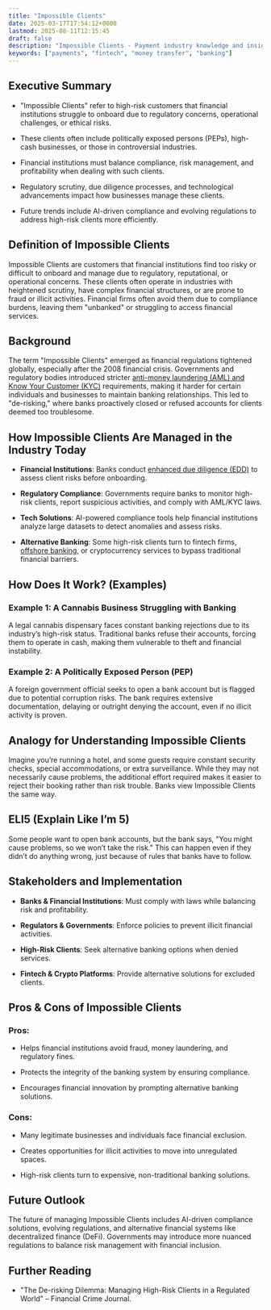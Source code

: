 ```yaml
---
title: "Impossible Clients"
date: 2025-03-17T17:54:12+0000
lastmod: 2025-08-11T12:15:45
draft: false
description: "Impossible Clients - Payment industry knowledge and insights"
keywords: ["payments", "fintech", "money transfer", "banking"]
---
```


## Executive Summary

- "Impossible Clients" refer to high-risk customers that financial institutions struggle to onboard due to regulatory concerns, operational challenges, or ethical risks.

- These clients often include politically exposed persons (PEPs), high-cash businesses, or those in controversial industries.

- Financial institutions must balance compliance, risk management, and profitability when dealing with such clients.

- Regulatory scrutiny, due diligence processes, and technological advancements impact how businesses manage these clients.

- Future trends include AI-driven compliance and evolving regulations to address high-risk clients more efficiently.

## Definition of Impossible Clients

Impossible Clients are customers that financial institutions find too risky or difficult to onboard and manage due to regulatory, reputational, or operational concerns. These clients often operate in industries with heightened scrutiny, have complex financial structures, or are prone to fraud or illicit activities. Financial firms often avoid them due to compliance burdens, leaving them "unbanked" or struggling to access financial services.

## Background

The term "Impossible Clients" emerged as financial regulations tightened globally, especially after the 2008 financial crisis. Governments and regulatory bodies introduced stricter [anti-money laundering (AML) and Know Your Customer (KYC)](https://faisalkhanllc.xyz/resources/payments-wiki/k/know-your-customer-kyc-anti-money-laundering-aml/) requirements, making it harder for certain individuals and businesses to maintain banking relationships. This led to "de-risking," where banks proactively closed or refused accounts for clients deemed too troublesome.

## How Impossible Clients Are Managed in the Industry Today

- **Financial Institutions**: Banks conduct [enhanced due diligence (EDD)](https://faisalkhanllc.xyz/resources/payments-wiki/e/enhanced-due-diligence-edd/) to assess client risks before onboarding.

- **Regulatory Compliance**: Governments require banks to monitor high-risk clients, report suspicious activities, and comply with AML/KYC laws.

- **Tech Solutions**: AI-powered compliance tools help financial institutions analyze large datasets to detect anomalies and assess risks.

- **Alternative Banking**: Some high-risk clients turn to fintech firms, [offshore banking](https://faisalkhanllc.xyz/resources/payments-wiki/o/offshore-banking/), or cryptocurrency services to bypass traditional financial barriers.

## How Does It Work? (Examples)

### Example 1: A Cannabis Business Struggling with Banking

A legal cannabis dispensary faces constant banking rejections due to its industry’s high-risk status. Traditional banks refuse their accounts, forcing them to operate in cash, making them vulnerable to theft and financial instability.

### Example 2: A Politically Exposed Person (PEP)

A foreign government official seeks to open a bank account but is flagged due to potential corruption risks. The bank requires extensive documentation, delaying or outright denying the account, even if no illicit activity is proven.

## Analogy for Understanding Impossible Clients

Imagine you’re running a hotel, and some guests require constant security checks, special accommodations, or extra surveillance. While they may not necessarily cause problems, the additional effort required makes it easier to reject their booking rather than risk trouble. Banks view Impossible Clients the same way.

## ELI5 (Explain Like I’m 5)

Some people want to open bank accounts, but the bank says, "You might cause problems, so we won’t take the risk." This can happen even if they didn’t do anything wrong, just because of rules that banks have to follow.

## Stakeholders and Implementation

- **Banks & Financial Institutions**: Must comply with laws while balancing risk and profitability.

- **Regulators & Governments**: Enforce policies to prevent illicit financial activities.

- **High-Risk Clients**: Seek alternative banking options when denied services.

- **Fintech & Crypto Platforms**: Provide alternative solutions for excluded clients.

## Pros & Cons of Impossible Clients

### Pros:

- Helps financial institutions avoid fraud, money laundering, and regulatory fines.

- Protects the integrity of the banking system by ensuring compliance.

- Encourages financial innovation by prompting alternative banking solutions.

### Cons:

- Many legitimate businesses and individuals face financial exclusion.

- Creates opportunities for illicit activities to move into unregulated spaces.

- High-risk clients turn to expensive, non-traditional banking solutions.

## Future Outlook

The future of managing Impossible Clients includes AI-driven compliance solutions, evolving regulations, and alternative financial systems like decentralized finance (DeFi). Governments may introduce more nuanced regulations to balance risk management with financial inclusion.

## Further Reading

- "The De-risking Dilemma: Managing High-Risk Clients in a Regulated World" – Financial Crime Journal.

##